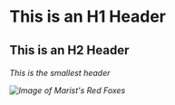 # This is an H1 Header
<h2> This is an H2 Header
<h6> This is the smallest header

  ![Image of Marist's Red Foxes](https://upload.wikimedia.org/wikipedia/en/thumb/5/5b/Marist_Red_Foxes_logo.svg/1200px-Marist_Red_Foxes_logo.svg.png)
